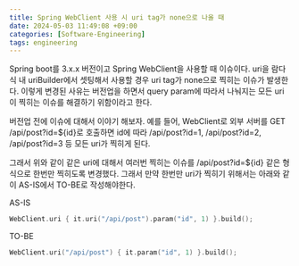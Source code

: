 ```yaml
---
title: Spring WebClient 사용 시 uri tag가 none으로 나올 때
date: 2024-05-03 11:49:08 +09:00
categories: [Software-Engineering]
tags: engineering
---
```


Spring boot를 3.x.x 버전이고 Spring WebClient을 사용할 때 이슈이다. uri을 람다식 내 uriBuilder에서 셋팅해서 사용할 경우 uri tag가 none으로 찍히는 이슈가 발생한다. 
이렇게 변경된 사유는 버전업을 하면서 query param에 따라서 나눠지는 모든 uri이 찍히는 이슈를 해결하기 위함이라고 한다. 

버전업 전에 이슈에 대해서 이야기 해보자.
예를 들어, WebClient로 외부 서버를 GET /api/post?id=${id}로 호출하면 id에 따라 /api/post?id=1, /api/post?id=2, /api/post?id=3 등 모든 uri가 찍히게 된다. 

그래서 위와 같이 같은 uri에 대해서 여러번 찍히는 이슈를 /api/post?id=${id} 같은 형식으로 한번만 찍히도록 변경했다. 
그래서 만약 한번만 uri가 찍히기 위해서는 아래와 같이 AS-IS에서 TO-BE로 작성해야한다.

AS-IS
```kotlin
WebClient.uri { it.uri("/api/post").param("id", 1) }.build(); 
```

TO-BE
```kotlin
WebClient.uri("/api/post") { it.param("id", 1) }.build(); 
```
